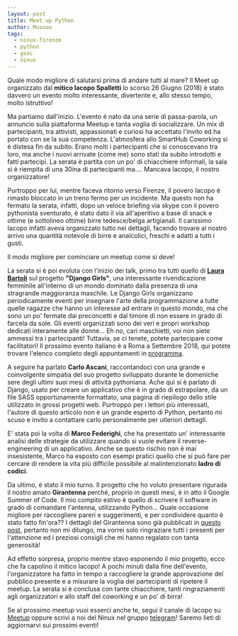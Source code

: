 ```yaml
---
layout: post
title: Meet up Python
author: Musuuu
tags:
  - ninux-firenze
  - python
  - gsoc
  - ninux
---
```


Quale modo migliore di salutarsi prima di andare tutti al mare?
Il Meet up organizzato dal **mitico Iacopo Spalletti** lo scorso 26 Giugno (2018) è stato davvero un evento molto interessante, divertente e, allo stesso tempo, molto istruttivo!

Ma partiamo dall'inizio.
L'evento è nato da una serie di passa-parola, un annuncio sulla piattaforma Meetup e tanta voglia di socializzare. Un mix di partecipanti, tra attivisti, appassionati e curiosi ha accettato l'invito ed ha portato con se la sua competenza.
L'atmosfera allo SmartHub Coworking si è distesa fin da subito. Erano molti i partecipanti che si conoscevano tra loro, ma anche i nuovi arrivate (come me) sono stati da subito introdotti e fatti partecipi.
La serata è partita con un po' di chiacchiere informali, la sala si è riempita di una 30ina di partecipanti ma.... Mancava Iacopo, il nostro organizzatore!

Purtroppo per lui, mentre faceva ritorno verso Firenze, il povero Iacopo è rimasto bloccato in un treno fermo per un incidente. Ma questo non ha fermato la serata, infatti, dopo un veloce briefing via skype con il povero pythonista sventurato, è stato dato il via all'aperitivo a base di snack e ottime (e sottolineo ottime) birre tedesce/belga artigianali.
Il carissimo Iacopo infatti aveva organizzato tutto nei dettagli, facendo trovare al nostro arrivo una quantità notevole di birre e analcolici, freschi e adatti a tutti i gusti.

Il modo migliore per cominciare un meetup come si deve!

La serata si è poi evoluta con l'inizio dei talk, primo tra tutti quello di [**Laura Bartoli**](https://twitter.com/LauraCelesteBar) sul progetto **"Django Girls"**, una interessante rivendicazione femminile all'interno di un mondo dominato dalla presenza di una stragrande maggioranza maschile. Le Django Girls organizzano periodicamente eventi per insegnare l'arte della programmazione a tutte quelle ragazze che hanno un interesse ad entrare in questo mondo, ma che sono un po' fermate dai preconcetti e dal timore di non essere in grado di farcela da sole.
Gli eventi organizzati sono dei veri e propri workshop dedicati interamente alle donne... Eh no, cari maschietti, voi non siete ammessi tra i partecipanti! Tuttavia, se ci tenete, potete partecipare come facilitatori!
Il prossimo evento italiano è a Roma a Settembre 2018, qui potete trovare l'elenco completo degli appuntamenti in [programma](https://djangogirls.org/events/ "Django Girls events").

A seguire ha parlato **Carlo Ascani**, raccontandoci con una grande e coinvolgente simpatia del suo progetto sviluppato durante le domeniche sere degli ultimi suoi mesi di attività pythoniana. Ache qui si è parlato di Django, usato per creare un applicativo che è in grado di estrapolare, da un file SASS opportunamente formattato, una pagina di riepilogo dello stile utilizzato in grossi progetti web. Purtroppo per i lettori più interessati, l'autore di questo articolo non è un grande esperto di Python, pertanto mi scuso e invito a contattare carlo personalmente per utleriori dettagli.

E' stata poi la volta di **Marco Federighi**, che ha presentato un' interessante analisi delle strategie da utilizzare quando si vuole evitare il reverse-engineering di un applicativo. Anche se questo rischio non è mai insesistente, Marco ha esposto con esempi pratici quello che si può fare per cercare di rendere la vita più difficile possibile al malintenzionato **ladro di codici**.

Da ultimo, è stato il mio turno. Il progetto che ho voluto presentare rigurada il nostro amato **Girantenna** perché, proprio in questi mesi, è in atto il Google Summer of Code. Il mio compito estivo è quello di scrivere il software in grado di comandare l'antenna, utilizzando Python... Quale occasione migliore per raccogliere pareri e suggerimenti, e per condividere quanto è stato fatto fin'ora??
I dettagli del Girantenna sono già pubblicati in [questo post](http://www.firenze.ninux.org/2018/07/03/GSOC/ "Il Girantenna"), pertanto non mi dilungo, ma vorrei solo ringraziare tutti i presenti per l'attenzione ed i preziosi consigli che mi hanno regalato con tanta generosità!

Ad effetto sorpresa, proprio mentre stavo esponendo il mio progetto, ecco che fa capolino il mitico Iacopo! A pochi minuti dalla fine dell'evento, l'organizzatore ha fatto in tempo a raccogliere la grande approvazione del pubblico presente e a misurare la voglia dei partecipanti di ripetere il meetup.
La serata si è conclusa con tante chiacchiere, tanti ringraziamenti agli organizzatori e allo staff del coworking e un po' di birra!

Se al prossimo meetup vuoi esserci anche te, segui il canale di Iacopo su [Meetup](https://www.meetup.com/Python-Firenze/events/250739566/") oppure scrivi a noi del Ninux nel gruppo [telegram](https://t.me/joinchat/B58tzAF3cxHS8fVJgBHBWA "Gruppo Telegram di Ninux Firenze")! Saremo lieti di aggiornarvi sui prossimi eventi!
